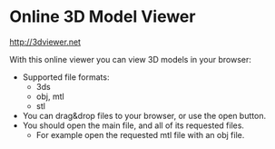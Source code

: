 Online 3D Model Viewer
======================

http://3dviewer.net

With this online viewer you can view 3D models in your browser:
- Supported file formats:
  - 3ds
  - obj, mtl
  - stl
- You can drag&drop files to your browser, or use the open button.
- You should open the main file, and all of its requested files.
  - For example open the requested mtl file with an obj file.
